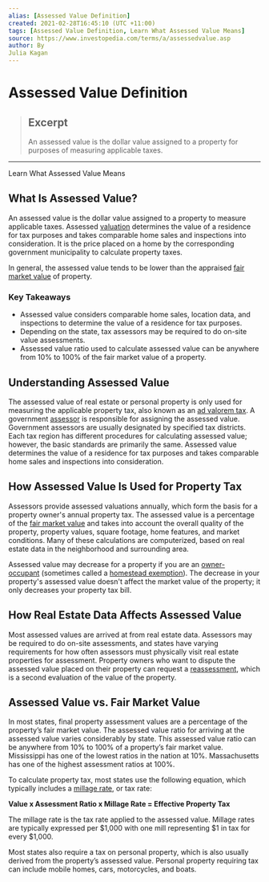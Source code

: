 ```yaml
---
alias: [Assessed Value Definition]
created: 2021-02-28T16:45:10 (UTC +11:00)
tags: [Assessed Value Definition, Learn What Assessed Value Means]
source: https://www.investopedia.com/terms/a/assessedvalue.asp
author: By
Julia Kagan
---
```


# Assessed Value Definition

> ## Excerpt
> An assessed value is the dollar value assigned to a property for purposes of measuring applicable taxes.

---

Learn What Assessed Value Means
## What Is Assessed Value?

An assessed value is the dollar value assigned to a property to measure applicable taxes. Assessed [valuation](https://www.investopedia.com/terms/v/valuation.asp) determines the value of a residence for tax purposes and takes comparable home sales and inspections into consideration. It is the price placed on a home by the corresponding government municipality to calculate property taxes.

In general, the assessed value tends to be lower than the appraised [fair market value](https://www.investopedia.com/terms/f/fairmarketvalue.asp) of property.

### Key Takeaways

-   Assessed value considers comparable home sales, location data, and inspections to determine the value of a residence for tax purposes.
-   Depending on the state, tax assessors may be required to do on-site value assessments.
-   Assessed value ratio used to calculate assessed value can be anywhere from 10% to 100% of the fair market value of a property.

## Understanding Assessed Value

The assessed value of real estate or personal property is only used for measuring the applicable property tax, also known as an [ad valorem tax](https://www.investopedia.com/terms/a/advaloremtax.asp). A government [assessor](https://www.investopedia.com/terms/a/assessor.asp) is responsible for assigning the assessed value. Government assessors are usually designated by specified tax districts. Each tax region has different procedures for calculating assessed value; however, the basic standards are primarily the same. Assessed value determines the value of a residence for tax purposes and takes comparable home sales and inspections into consideration.

## How Assessed Value Is Used for Property Tax

Assessors provide assessed valuations annually, which form the basis for a property owner's annual property tax. The assessed value is a percentage of the [fair market value](https://www.investopedia.com/terms/f/fairmarketvalue.asp) and takes into account the overall quality of the property, property values, square footage, home features, and market conditions. Many of these calculations are computerized, based on real estate data in the neighborhood and surrounding area.

Assessed value may decrease for a property if you are an [owner-occupant](https://www.investopedia.com/terms/o/owner-occupant.asp) (sometimes called a [homestead exemption](https://www.investopedia.com/terms/h/homestead-exemption.asp)). The decrease in your property's assessed value doesn't affect the market value of the property; it only decreases your property tax bill.

## How Real Estate Data Affects Assessed Value

Most assessed values are arrived at from real estate data. Assessors may be required to do on-site assessments, and states have varying requirements for how often assessors must physically visit real estate properties for assessment. Property owners who want to dispute the assessed value placed on their property can request a [reassessment](https://www.investopedia.com/terms/r/reassessment.asp), which is a second evaluation of the value of the property.

## Assessed Value vs. Fair Market Value

In most states, final property assessment values are a percentage of the property’s fair market value. The assessed value ratio for arriving at the assessed value varies considerably by state. This assessed value ratio can be anywhere from 10% to 100% of a property’s fair market value. Mississippi has one of the lowest ratios in the nation at 10%. Massachusetts has one of the highest assessment ratios at 100%.

To calculate property tax, most states use the following equation, which typically includes a [millage rate](https://www.investopedia.com/terms/m/millagerate.asp), or tax rate:

**Value x Assessment Ratio x Millage Rate = Effective Property Tax**

The millage rate is the tax rate applied to the assessed value. Millage rates are typically expressed per $1,000 with one mill representing $1 in tax for every $1,000.

Most states also require a tax on personal property, which is also usually derived from the property’s assessed value. Personal property requiring tax can include mobile homes, cars, motorcycles, and boats.

